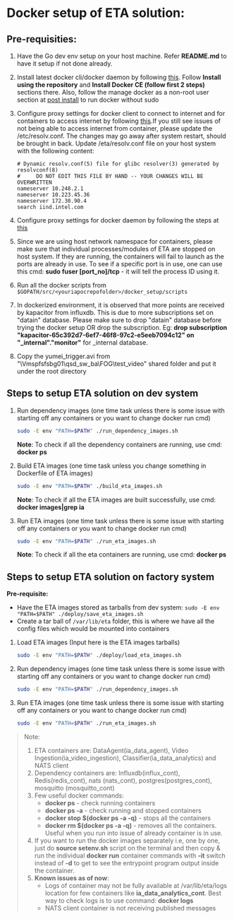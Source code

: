 # Docker setup of ETA solution:

## Pre-requisities:
1. Have the Go dev env setup on your host machine. Refer **README.md** to have it setup if not done already.
2. Install latest docker cli/docker daemon by following [this](https://docs.docker.com/install/linux/docker-ce/ubuntu/#install-docker-ce). Follow **Install using the repository** and **Install Docker CE (follow first 2 steps)** sections there. Also, follow the manage docker as a non-root user section at [post install](https://docs.docker.com/install/linux/linux-postinstall/) to run docker without sudo
3. Configure proxy settings for docker client to connect to internet and for containers to access internet by following [this](https://docs.docker.com/network/proxy/).If you still see issues of not being able to access internet from container, please update the /etc/resolv.conf. The changes may go away after system restart, should be brought in back.
Update /eta/resolv.conf file on your host system with the following content:

    ```
    # Dynamic resolv.conf(5) file for glibc resolver(3) generated by resolvconf(8)
    #     DO NOT EDIT THIS FILE BY HAND -- YOUR CHANGES WILL BE OVERWRITTEN
    nameserver 10.248.2.1
    nameserver 10.223.45.36
    nameserver 172.30.90.4
    search iind.intel.com
    ```
    
4. Configure proxy settings for docker daemon by following the steps at [this](https://docs.docker.com/config/daemon/systemd/#httphttps-proxy)
5. Since we are using host network namespace for containers, please make sure that individual processes/modules of ETA are stopped on host system. If they are running, the containers will fail to launch as the ports are already in use. To see if a specific port is in use, one can use this cmd:
**sudo fuser [port_no]/tcp** - it will tell the process ID using it.
6. Run all the docker scripts from `$GOPATH/src/<youriapocrepofolder>/docker_setup/scripts`
7. In dockerized environment, it is observed that more points are received by kapacitor from influxdb. This is due to more subscriptions set on "datain" database. Please make sure to drop "datain" database before trying the docker setup OR drop the subscription. Eg: **drop subscription "kapacitor-65c392d7-6ef7-46f8-97c2-e5eeb7094c12" on "_internal"."monitor"** for _internal database.
8. Copy the yumei_trigger.avi from "\\Vmspfsfsbg01\qsd_sw_ba\FOG\test_video" shared folder and put it under the root directory

## Steps to setup ETA solution on dev system

1. Run dependency images (one time task unless there is some issue with starting off any containers or you want to change docker run cmd)
    
    ```sh
    sudo -E env "PATH=$PATH" ./run_dependency_images.sh
    ```
    
    **Note**: To check if all the dependency containers are running, use cmd: **docker ps** 
2. Build ETA images (one time task unless you change something in Dockerfile of ETA images)
    
    ```sh
    sudo -E env "PATH=$PATH" ./build_eta_images.sh
    ```
    
    **Note**: To check if all the ETA images are built successfully, use cmd: **docker images|grep ia** 
3. Run ETA images (one time task unless there is some issue with starting off any containers or you want to change docker run cmd)
    
    ```sh
    sudo -E env "PATH=$PATH" ./run_eta_images.sh
    ```
    
    **Note**: To check if all the eta containers are running, use cmd: **docker ps** 

## Steps to setup ETA solution on factory system

**Pre-requisite:**
* Have the ETA images stored as tarballs from dev system: `sudo -E env "PATH=$PATH" ./deploy/save_eta_images.sh`
* Create a tar ball of `/var/lib/eta` folder, this is where we have all the config files which would be mounted into containers
    
1. Load ETA images (Input here is the ETA images tarballs)

    ```sh
    sudo -E env "PATH=$PATH" ./deploy/load_eta_images.sh
    ```
    
2. Run dependency images (one time task unless there is some issue with starting off any containers or you want to change docker run cmd)

	```sh
    sudo -E env "PATH=$PATH" ./run_dependency_images.sh
    ```
    
3. Run ETA images (one time task unless there is some issue with starting off any containers or you want to change docker run cmd)
    
    ```sh
    sudo -E env "PATH=$PATH" ./run_eta_images.sh
    ```

> Note:
> 1. ETA containers are: DataAgent(ia_data_agent), Video Ingestion(ia_video_ingestion), Classifier(ia_data_analytics) and NATS client
> 2. Dependency containers are: Influxdb(influx_cont), Redis(redis_cont), nats (nats_cont), postgres(postgres_cont), mosquitto (mosquitto_cont)
> 3. Few useful docker commands:
>   	* **docker ps** - check running containers
>   	* **docker ps -a** - check running and stopped containers
>   	* **docker stop $(docker ps -a -q)** - stops all the containers
>   	* **docker rm $(docker ps -a -q)** - removes all the containers. Useful when you run into issue of already container is in use.
> 4. If you want to run the docker images separately i.e, one by one, just do **source setenv.sh** script on the terminal and then copy & run the individual **docker run** container commands with **-it** switch instead of **-d** to get to see the entrypoint program output inside the container.
> 5. **Known issues as of now**: 
>    * Logs of container may not be fully available at /var/lib/eta/logs location for few containers like **ia_data_analytics_cont**.
>      Best way to check logs is to use command: **docker logs <contname>**
>    * NATS client container is not receiving published messages